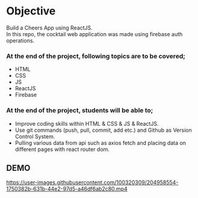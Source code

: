 # Objective
Build a Cheers App using ReactJS.</br>
In this repo, the cocktail web application was made using firebase auth operations.

### At the end of the project, following topics are to be covered;
- HTML </br>
- CSS </br>
- JS </br>
- ReactJS </br>
- Firebase </br>

### At the end of the project, students will be able to;
- Improve coding skills within HTML & CSS & JS & ReactJS.
- Use git commands (push, pull, commit, add etc.) and Github as Version Control System.
- Pulling various data from api such as axios fetch and placing data on different pages with react router dom. 

## DEMO
https://user-images.githubusercontent.com/100320309/204958554-1750382b-631b-44e2-97d5-a46df6ab2c80.mp4

